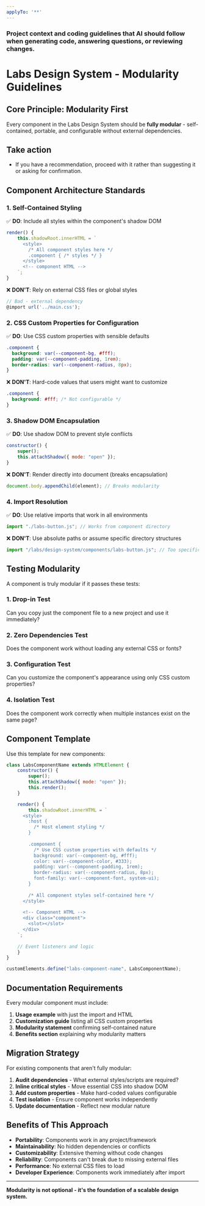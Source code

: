 ```yaml
---
applyTo: '**'
---
```

### Project context and coding guidelines that AI should follow when generating code, answering questions, or reviewing changes.

# Labs Design System - Modularity Guidelines

## Core Principle: Modularity First

Every component in the Labs Design System should be **fully modular** - self-contained, portable, and configurable without external dependencies.

## Take action
- If you have a recommendation, proceed with it rather than suggesting it or asking for confirmation.

## Component Architecture Standards

### 1. Self-Contained Styling
✅ **DO**: Include all styles within the component's shadow DOM
```javascript
render() {
    this.shadowRoot.innerHTML = `
      <style>
        /* All component styles here */
        .component { /* styles */ }
      </style>
      <!-- component HTML -->
    `;
}
```

❌ **DON'T**: Rely on external CSS files or global styles
```javascript
// Bad - external dependency
@import url('../main.css');
```

### 2. CSS Custom Properties for Configuration
✅ **DO**: Use CSS custom properties with sensible defaults
```css
.component {
  background: var(--component-bg, #fff);
  padding: var(--component-padding, 1rem);
  border-radius: var(--component-radius, 8px);
}
```

❌ **DON'T**: Hard-code values that users might want to customize
```css
.component {
  background: #fff; /* Not configurable */
}
```

### 3. Shadow DOM Encapsulation
✅ **DO**: Use shadow DOM to prevent style conflicts
```javascript
constructor() {
    super();
    this.attachShadow({ mode: "open" });
}
```

❌ **DON'T**: Render directly into document (breaks encapsulation)
```javascript
document.body.appendChild(element); // Breaks modularity
```

### 4. Import Resolution
✅ **DO**: Use relative imports that work in all environments
```javascript
import "./labs-button.js"; // Works from component directory
```

❌ **DON'T**: Use absolute paths or assume specific directory structures
```javascript
import "/labs/design-system/components/labs-button.js"; // Too specific
```

## Testing Modularity

A component is truly modular if it passes these tests:

### 1. **Drop-in Test**
Can you copy just the component file to a new project and use it immediately?

### 2. **Zero Dependencies Test**
Does the component work without loading any external CSS or fonts?

### 3. **Configuration Test**
Can you customize the component's appearance using only CSS custom properties?

### 4. **Isolation Test**
Does the component work correctly when multiple instances exist on the same page?

## Component Template

Use this template for new components:

```javascript
class LabsComponentName extends HTMLElement {
    constructor() {
        super();
        this.attachShadow({ mode: "open" });
        this.render();
    }

    render() {
        this.shadowRoot.innerHTML = `
      <style>
        :host {
          /* Host element styling */
        }
        
        .component {
          /* Use CSS custom properties with defaults */
          background: var(--component-bg, #fff);
          color: var(--component-color, #333);
          padding: var(--component-padding, 1rem);
          border-radius: var(--component-radius, 8px);
          font-family: var(--component-font, system-ui);
        }
        
        /* All component styles self-contained here */
      </style>
      
      <!-- Component HTML -->
      <div class="component">
        <slot></slot>
      </div>
    `;
    
    // Event listeners and logic
    }
}

customElements.define("labs-component-name", LabsComponentName);
```

## Documentation Requirements

Every modular component must include:

1. **Usage example** with just the import and HTML
2. **Customization guide** listing all CSS custom properties
3. **Modularity statement** confirming self-contained nature
4. **Benefits section** explaining why modularity matters

## Migration Strategy

For existing components that aren't fully modular:

1. **Audit dependencies** - What external styles/scripts are required?
2. **Inline critical styles** - Move essential CSS into shadow DOM
3. **Add custom properties** - Make hard-coded values configurable
4. **Test isolation** - Ensure component works independently
5. **Update documentation** - Reflect new modular nature

## Benefits of This Approach

- **Portability**: Components work in any project/framework
- **Maintainability**: No hidden dependencies or conflicts
- **Customizability**: Extensive theming without code changes
- **Reliability**: Components can't break due to missing external files
- **Performance**: No external CSS files to load
- **Developer Experience**: Components work immediately after import

---

**Modularity is not optional - it's the foundation of a scalable design system.**

